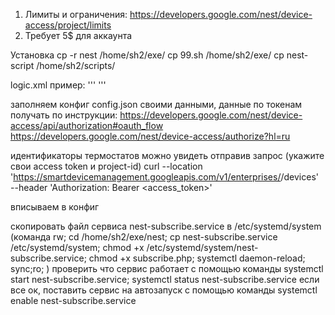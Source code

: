 1. Лимиты и ограничения: https://developers.google.com/nest/device-access/project/limits
2. Требует 5$ для аккаунта


Установка
cp -r nest /home/sh2/exe/
cp 99.sh /home/sh2/exe/
cp nest-script /home/sh2/scripts/

logic.xml пример:
'''<area name="nest">
		<item addr="114:101" funs="0" modes="0x1A" name="NEST" t-min="16" type="conditioner" vane-hor="0" vane-ver="0"/>
		<item addr="114:102" funs="0" modes="0x1A" name="NEST" t-min="16" type="conditioner" vane-hor="0" vane-ver="0"/>
		<item addr="114:103" funs="0" modes="0x1A" name="NEST" t-min="16" type="conditioner" vane-hor="0" vane-ver="0"/>
		<import-script Cond="114:101" addr="114:231" path="scripts/nest-script.txt" tmin="16" ID="0"/>
		<import-script Cond="114:102" addr="114:232" path="scripts/nest-script.txt" tmin="16" ID="1"/>
		<import-script Cond="114:103" addr="114:233" path="scripts/nest-script.txt" tmin="16" ID="2"/>
</area>'''

заполняем конфиг config.json своими данными, данные по токенам получать по инструкции: https://developers.google.com/nest/device-access/api/authorization#oauth_flow
https://developers.google.com/nest/device-access/authorize?hl=ru

идентификаторы термостатов можно увидеть отправив запрос (укажите свои access token и project-id)
curl --location 'https://smartdevicemanagement.googleapis.com/v1/enterprises/<project-id>/devices' \
--header 'Authorization: Bearer <access_token>'

вписываем в конфиг

скопировать файл сервиса nest-subscribe.service в /etc/systemd/system (команда 
	rw; cd /home/sh2/exe/nest; cp nest-subscribe.service /etc/systemd/system; chmod +x /etc/systemd/system/nest-subscribe.service; chmod +x subscribe.php; systemctl daemon-reload; sync;ro; 
	)
проверить что сервис работает с помощью команды systemctl start nest-subscribe.service; systemctl status nest-subscribe.service
если все ок, поставить сервис на автозапуск с помощью команды systemctl enable nest-subscribe.service
